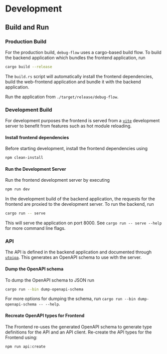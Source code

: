# Development

## Build and Run

### Production Build

For the production build, `debug-flow` uses a cargo-based build flow.
To build the backend application which bundles the frontend application, run

```sh
cargo build --release
```

The `build.rs` script will automatically install the frontend dependencies, build the web-frontend application and bundle it with the backend application.

Run the application from `./target/release/debug-flow`.

### Development Build

For development purposes the frontend is served from a [`vite`](https://vite.dev/) development server to benefit from
features such as hot module reloading.

<!-- TODO: Add diagram of dev-setup mermaidjs?-->

#### Install frontend dependencies

Before starting development, install the frontend dependencies using

```sh
npm clean-install
```

#### Run the Development Server

Run the frontend development server by executing

```sh
npm run dev
```

In the development build of the backend application, the requests for the frontend are proxied to the development
server. To run the backend, run

```sh
cargo run -- serve
```

This will serve the application on port 8000. See `cargo run -- serve --help` for more command line flags.

### API

The API is defined in the backend application and documented through [`utoipa`](https://docs.rs/utoipa/latest/utoipa/).
This generates an OpenAPI schema to use with the server.

#### Dump the OpenAPI schema

To dump the OpenAPI schema to JSON run

```sh
cargo run --bin dump-openapi-schema
```

For more options for dumping the schema, run `cargo run --bin dump-openapi-schema -- --help`.

#### Recreate OpenAPI types for Frontend

The Frontend re-uses the generated OpenAPI schema to generate type definitions for the API and an API client.
Re-create the API types for the Frontend using:

```sh
npm run api:create
```
